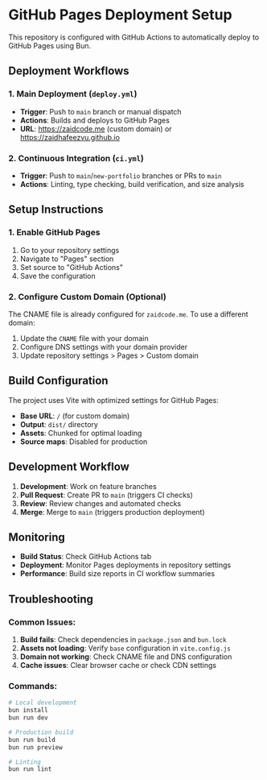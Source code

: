 # GitHub Pages Deployment Setup

This repository is configured with GitHub Actions to automatically deploy to GitHub Pages using Bun.

## Deployment Workflows

### 1. Main Deployment (`deploy.yml`)
- **Trigger**: Push to `main` branch or manual dispatch
- **Actions**: Builds and deploys to GitHub Pages
- **URL**: https://zaidcode.me (custom domain) or https://zaidhafeezvu.github.io

### 2. Continuous Integration (`ci.yml`)
- **Trigger**: Push to `main`/`new-portfolio` branches or PRs to `main`
- **Actions**: Linting, type checking, build verification, and size analysis

## Setup Instructions

### 1. Enable GitHub Pages
1. Go to your repository settings
2. Navigate to "Pages" section
3. Set source to "GitHub Actions"
4. Save the configuration

### 2. Configure Custom Domain (Optional)
The CNAME file is already configured for `zaidcode.me`. To use a different domain:
1. Update the `CNAME` file with your domain
2. Configure DNS settings with your domain provider
3. Update repository settings > Pages > Custom domain

## Build Configuration

The project uses Vite with optimized settings for GitHub Pages:
- **Base URL**: `/` (for custom domain)
- **Output**: `dist/` directory
- **Assets**: Chunked for optimal loading
- **Source maps**: Disabled for production

## Development Workflow

1. **Development**: Work on feature branches
2. **Pull Request**: Create PR to `main` (triggers CI checks)
3. **Review**: Review changes and automated checks
4. **Merge**: Merge to `main` (triggers production deployment)

## Monitoring

- **Build Status**: Check GitHub Actions tab
- **Deployment**: Monitor Pages deployments in repository settings
- **Performance**: Build size reports in CI workflow summaries

## Troubleshooting

### Common Issues:
1. **Build fails**: Check dependencies in `package.json` and `bun.lock`
2. **Assets not loading**: Verify `base` configuration in `vite.config.js`
3. **Domain not working**: Check CNAME file and DNS configuration
4. **Cache issues**: Clear browser cache or check CDN settings

### Commands:
```bash
# Local development
bun install
bun run dev

# Production build
bun run build
bun run preview

# Linting
bun run lint
```
